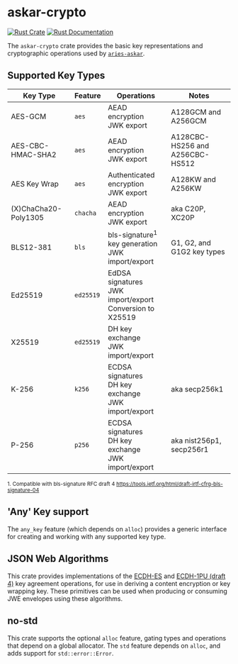 # askar-crypto

[![Rust Crate](https://img.shields.io/crates/v/askar-crypto.svg)](https://crates.io/crates/askar-crypto)
[![Rust Documentation](https://docs.rs/askar-crypto/badge.svg)](https://docs.rs/askar-crypto)

The `askar-crypto` crate provides the basic key representations and cryptographic operations used by [`aries-askar`](https://github.com/hyperledger/aries-askar).

## Supported Key Types

| Key Type             | Feature   | Operations                                                    | Notes                           |
| -------------------- | --------- | ------------------------------------------------------------- | ------------------------------- |
| AES-GCM              | `aes`     | AEAD encryption<br>JWK export                                 | A128GCM and A256GCM             |
| AES-CBC-HMAC-SHA2    | `aes`     | AEAD encryption<br>JWK export                                 | A128CBC-HS256 and A256CBC-HS512 |
| AES Key Wrap         | `aes`     | Authenticated encryption<br>JWK export                        | A128KW and A256KW               |
| (X)ChaCha20-Poly1305 | `chacha`  | AEAD encryption<br>JWK export                                 | aka C20P, XC20P                 |
| BLS12-381            | `bls`     | bls-signature<sup>1</sup> key generation<br>JWK import/export | G1, G2, and G1G2 key types      |
| Ed25519              | `ed25519` | EdDSA signatures<br>JWK import/export<br>Conversion to X25519 |                                 |
| X25519               | `ed25519` | DH key exchange<br>JWK import/export                          |                                 |
| K-256                | `k256`    | ECDSA signatures<br>DH key exchange<br>JWK import/export      | aka secp256k1                   |
| P-256                | `p256`    | ECDSA signatures<br>DH key exchange<br>JWK import/export      | aka nist256p1, secp256r1        |

<small>1. Compatible with bls-signature RFC draft 4 <https://tools.ietf.org/html/draft-irtf-cfrg-bls-signature-04></small>

## 'Any' Key support

The `any_key` feature (which depends on `alloc`) provides a generic interface for creating and working with any supported key type.

## JSON Web Algorithms

This crate provides implementations of the [ECDH-ES](https://tools.ietf.org/html/rfc7518#section-4.6) and [ECDH-1PU (draft 4)](https://tools.ietf.org/html/draft-madden-jose-ecdh-1pu-04) key agreement operations, for use in deriving a content encryption or key wrapping key. These primitives can be used when producing or consuming JWE envelopes using these algorithms.

## no-std

This crate supports the optional `alloc` feature, gating types and operations that depend on a global allocator. The `std` feature depends on `alloc`, and adds support for `std::error::Error`.
